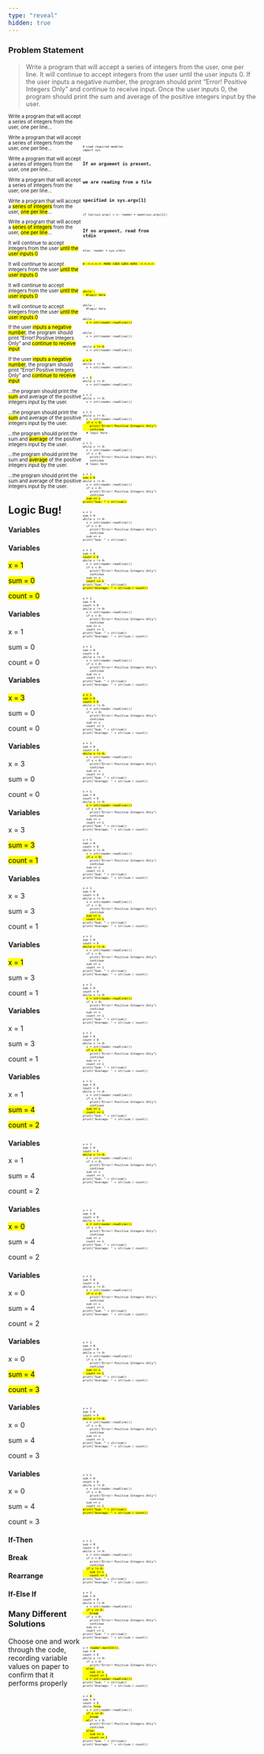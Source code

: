 ```yaml
---
type: "reveal"
hidden: true
---
```


<section>
  <h3>Problem Statement</h3>
  <blockquote class="stretch" style="text-align: left; font-size: .9em">Write a program that will accept a series of integers from the user, one per line. It will continue to accept integers from the user until the user inputs 0. If the user inputs a negative number, the program should print “Error! Positive Integers Only” and continue to receive input. Once the user inputs 0, the program should print the sum and average of the positive integers input by the user.</blockquote>
</section>
<section>
  <div style="float: right; width: 70%">
    <pre class="stretch"><code class="python">
    </code></pre>
  </div>
  <div style="width: 30%">
  <p style="font-size: .7em">Write a program that will accept a series of integers from the user, one per line...</p>
  </div>
</section>
<section>
  <div style="float: right; width: 70%">
    <pre class="stretch" style="font-size: .5em"><code class="python"># Load required modules
import sys

# If an argument is present,
# we are reading from a file
# specified in sys.argv[1]
if len(sys.argv) > 1:
  reader = open(sys.argv[1])

# If no argument, read from stdin
else:
  reader = sys.stdin

<mark># -=-=-=-=- MORE CODE GOES HERE -=-=-=-=-</mark>
</code></pre>
  </div>
  <div style="width: 30%">
  <p style="font-size: .7em">Write a program that will accept a series of integers from the user, one per line...</p>
  </div>
</section>
<section>
  <div style="float: right; width: 70%">
    <pre class="stretch" style="font-size: .5em"><code class="python">
</code></pre>
  </div>
  <div style="width: 30%">
  <p style="font-size: .7em">Write a program that will accept a series of integers from the user, one per line...</p>
  </div>
</section>
<section>
  <div style="float: right; width: 70%">
    <pre class="stretch" style="font-size: .5em"><code class="python"><mark>while :
  #logic here
</code></pre>
  </div>
  <div style="width: 30%">
  <p style="font-size: .7em">Write a program that will accept a series of integers from the user, one per line...</p>
  </div>
</section>
<section>
  <div style="float: right; width: 70%">
    <pre class="stretch" style="font-size: .5em"><code class="python">while :
  #logic here
</code></pre>
  </div>
  <div style="width: 30%">
  <p style="font-size: .7em">Write a program that will accept a <mark>series of integers</mark> from the user, <mark>one per line</mark>...</p>
  </div>
</section>
<section>
  <div style="float: right; width: 70%">
    <pre class="stretch" style="font-size: .5em"><code class="python">while :
  <mark>x = int(reader.readline())</mark>
</code></pre>
  </div>
  <div style="width: 30%">
  <p style="font-size: .7em">Write a program that will accept a <mark>series of integers</mark> from the user, <mark>one per line</mark>...</p>
  </div>
</section>
<section>
  <div style="float: right; width: 70%">
    <pre class="stretch" style="font-size: .5em"><code class="python">while :
  x = int(reader.readline())
</code></pre>
  </div>
  <div style="width: 30%">
  <p style="font-size: .7em">It will continue to accept integers from the user <mark>until the user inputs 0</mark></p>
  </div>
</section>
<section>
  <div style="float: right; width: 70%">
    <pre class="stretch" style="font-size: .5em"><code class="python">while <mark>x != 0</mark>:
  x = int(reader.readline())
</code></pre>
  </div>
  <div style="width: 30%">
  <p style="font-size: .7em">It will continue to accept integers from the user <mark>until the user inputs 0</mark></p>
  </div>
</section>
<section>
  <div style="float: right; width: 70%">
    <pre class="stretch" style="font-size: .5em"><code class="python"><mark>x = 0</mark>
while x != 0:
  x = int(reader.readline())
</code></pre>
  </div>
  <div style="width: 30%">
  <p style="font-size: .7em">It will continue to accept integers from the user <mark>until the user inputs 0</mark></p>
  </div>
</section>
<section>
  <div style="float: right; width: 70%">
    <pre class="stretch" style="font-size: .5em"><code class="python">x = <mark>1</mark>
while x != 0:
  x = int(reader.readline())
</code></pre>
  </div>
  <div style="width: 30%">
  <p style="font-size: .7em">It will continue to accept integers from the user <mark>until the user inputs 0</mark></p>
  </div>
</section>
<section>
  <div style="float: right; width: 70%">
    <pre class="stretch" style="font-size: .5em"><code class="python">x = 1
while x != 0:
  x = int(reader.readline())
</code></pre>
  </div>
  <div style="width: 30%">
  <p style="font-size: .7em">If the user <mark>inputs a negative number</mark>, the program should print “Error! Positive Integers Only” and <mark>continue to receive input</mark></p>
  </div>
</section>
<section>
  <div style="float: right; width: 70%">
    <pre class="stretch" style="font-size: .5em"><code class="python">x = 1
while x != 0:
  x = int(reader.readline())
  <mark>if x < 0:
    print("Error! Positive Integers Only")
    continue</mark>
  # logic here
</code></pre>
  </div>
  <div style="width: 30%">
  <p style="font-size: .7em">If the user <mark>inputs a negative number</mark>, the program should print “Error! Positive Integers Only” and <mark>continue to receive input</mark></p>
  </div>
</section>
<section>
  <div style="float: right; width: 70%">
    <pre class="stretch" style="font-size: .5em"><code class="python">x = 1
while x != 0:
  x = int(reader.readline())
  if x < 0:
    print("Error! Positive Integers Only")
    continue
  # logic here
</code></pre>
  </div>
  <div style="width: 30%">
  <p style="font-size: .7em">...the program should print the <mark>sum</mark> and average of the positive integers input by the user.</p>
  </div>
</section>
<section>
  <div style="float: right; width: 70%">
    <pre class="stretch" style="font-size: .5em"><code class="python">x = 1
<mark>sum = 0</mark>
while x != 0:
  x = int(reader.readline())
  if x < 0:
    print("Error! Positive Integers Only")
    continue
  <mark>sum += x</mark>
<mark>print("Sum: " + str(sum))</mark>
</code></pre>
  </div>
  <div style="width: 30%">
  <p style="font-size: .7em">...the program should print the <mark>sum</mark> and average of the positive integers input by the user.</p>
  </div>
</section>
<section>
  <div style="float: right; width: 70%">
    <pre class="stretch" style="font-size: .5em"><code class="python">x = 1
sum = 0
while x != 0:
  x = int(reader.readline())
  if x < 0:
    print("Error! Positive Integers Only")
    continue
  sum += x
print("Sum: " + str(sum))
</code></pre>
  </div>
  <div style="width: 30%">
  <p style="font-size: .7em">...the program should print the sum and <mark>average</mark> of the positive integers input by the user.</p>
  </div>
</section>
<section>
  <div style="float: right; width: 70%">
    <pre class="stretch" style="font-size: .5em"><code class="python">x = 1
sum = 0
<mark>count = 0</mark>
while x != 0:
  x = int(reader.readline())
  if x < 0:
    print("Error! Positive Integers Only")
    continue
  sum += x
  <mark>count += 1</mark>
print("Sum: " + str(sum))
<mark>print("Average: " + str(sum / count))</mark>
</code></pre>
  </div>
  <div style="width: 30%">
  <p style="font-size: .7em">...the program should print the sum and <mark>average</mark> of the positive integers input by the user.</p>
  </div>
</section>
<section>
  <div style="float: right; width: 70%">
    <pre class="stretch" style="font-size: .5em"><code class="python">x = 1
sum = 0
count = 0
while x != 0:
  x = int(reader.readline())
  if x < 0:
    print("Error! Positive Integers Only")
    continue
  sum += x
  count += 1
print("Sum: " + str(sum))
print("Average: " + str(sum / count))
</code></pre>
  </div>
  <div style="width: 30%">
  <p style="font-size: .7em">...the program should print the sum and average of the positive integers input by the user.</p>
  </div>
</section>
<section>
  <h1>Logic Bug!</h1>
</section>







<section>
  <div style="float: right; width: 70%">
    <pre class="stretch" style="font-size: .5em"><code class="python">x = 1
sum = 0
count = 0
while x != 0:
  x = int(reader.readline())
  if x < 0:
    print("Error! Positive Integers Only")
    continue
  sum += x
  count += 1
print("Sum: " + str(sum))
print("Average: " + str(sum / count))
</code></pre>
  </div>
  <div style="width: 30%">
   <h4>Variables</h4>
  </div>
</section>
<section>
  <div style="float: right; width: 70%">
    <pre class="stretch" style="font-size: .5em"><code class="python"><mark>x = 1
sum = 0
count = 0</mark>
while x != 0:
  x = int(reader.readline())
  if x < 0:
    print("Error! Positive Integers Only")
    continue
  sum += x
  count += 1
print("Sum: " + str(sum))
print("Average: " + str(sum / count))
</code></pre>
  </div>
  <div style="width: 30%">
   <h4>Variables</h4>
   <p><mark>x = 1</mark></p>
   <p><mark>sum = 0</mark></p>
   <p><mark>count = 0</mark></p>
  </div>
</section>
<section>
  <div style="float: right; width: 70%">
    <pre class="stretch" style="font-size: .5em"><code class="python">x = 1
sum = 0
count = 0
<mark>while x != 0:</mark>
  x = int(reader.readline())
  if x < 0:
    print("Error! Positive Integers Only")
    continue
  sum += x
  count += 1
print("Sum: " + str(sum))
print("Average: " + str(sum / count))
</code></pre>
  </div>
  <div style="width: 30%">
   <h4>Variables</h4>
   <p>x = 1</p>
   <p>sum = 0</p>
   <p>count = 0</p>
  </div>
</section>
<section>
  <div style="float: right; width: 70%">
    <pre class="stretch" style="font-size: .5em"><code class="python">x = 1
sum = 0
count = 0
while x != 0:
  <mark>x = int(reader.readline())</mark>
  if x < 0:
    print("Error! Positive Integers Only")
    continue
  sum += x
  count += 1
print("Sum: " + str(sum))
print("Average: " + str(sum / count))
</code></pre>
  </div>
  <div style="width: 30%">
   <h4>Variables</h4>
   <p><mark>x = 3</mark></p>
   <p>sum = 0</p>
   <p>count = 0</p>
  </div>
</section>
<section>
  <div style="float: right; width: 70%">
    <pre class="stretch" style="font-size: .5em"><code class="python">x = 1
sum = 0
count = 0
while x != 0:
  x = int(reader.readline())
  <mark>if x < 0:</mark>
    print("Error! Positive Integers Only")
    continue
  sum += x
  count += 1
print("Sum: " + str(sum))
print("Average: " + str(sum / count))
</code></pre>
  </div>
  <div style="width: 30%">
   <h4>Variables</h4>
   <p>x = 3</p>
   <p>sum = 0</p>
   <p>count = 0</p>
  </div>
</section>
<section>
  <div style="float: right; width: 70%">
    <pre class="stretch" style="font-size: .5em"><code class="python">x = 1
sum = 0
count = 0
while x != 0:
  x = int(reader.readline())
  if x < 0:
    print("Error! Positive Integers Only")
    continue
  <mark>sum += x
  count += 1</mark>
print("Sum: " + str(sum))
print("Average: " + str(sum / count))
</code></pre>
  </div>
  <div style="width: 30%">
   <h4>Variables</h4>
   <p>x = 3</p>
   <p><mark>sum = 3</mark></p>
   <p><mark>count = 1<mark></p>
  </div>
</section>








<section>
  <div style="float: right; width: 70%">
    <pre class="stretch" style="font-size: .5em"><code class="python">x = 1
sum = 0
count = 0
<mark>while x != 0:</mark>
  x = int(reader.readline())
  if x < 0:
    print("Error! Positive Integers Only")
    continue
  sum += x
  count += 1
print("Sum: " + str(sum))
print("Average: " + str(sum / count))
</code></pre>
  </div>
  <div style="width: 30%">
   <h4>Variables</h4>
   <p>x = 3</p>
   <p>sum = 3</p>
   <p>count = 1</p>
  </div>
</section>
<section>
  <div style="float: right; width: 70%">
    <pre class="stretch" style="font-size: .5em"><code class="python">x = 1
sum = 0
count = 0
while x != 0:
  <mark>x = int(reader.readline())</mark>
  if x < 0:
    print("Error! Positive Integers Only")
    continue
  sum += x
  count += 1
print("Sum: " + str(sum))
print("Average: " + str(sum / count))
</code></pre>
  </div>
  <div style="width: 30%">
   <h4>Variables</h4>
   <p><mark>x = 1</mark></p>
   <p>sum = 3</p>
   <p>count = 1</p>
  </div>
</section>
<section>
  <div style="float: right; width: 70%">
    <pre class="stretch" style="font-size: .5em"><code class="python">x = 1
sum = 0
count = 0
while x != 0:
  x = int(reader.readline())
  <mark>if x < 0:</mark>
    print("Error! Positive Integers Only")
    continue
  sum += x
  count += 1
print("Sum: " + str(sum))
print("Average: " + str(sum / count))
</code></pre>
  </div>
  <div style="width: 30%">
   <h4>Variables</h4>
   <p>x = 1</p>
   <p>sum = 3</p>
   <p>count = 1</p>
  </div>
</section>
<section>
  <div style="float: right; width: 70%">
    <pre class="stretch" style="font-size: .5em"><code class="python">x = 1
sum = 0
count = 0
while x != 0:
  x = int(reader.readline())
  if x < 0:
    print("Error! Positive Integers Only")
    continue
  <mark>sum += x
  count += 1</mark>
print("Sum: " + str(sum))
print("Average: " + str(sum / count))
</code></pre>
  </div>
  <div style="width: 30%">
   <h4>Variables</h4>
   <p>x = 1</p>
   <p><mark>sum = 4</mark></p>
   <p><mark>count = 2<mark></p>
  </div>
</section>









<section>
  <div style="float: right; width: 70%">
    <pre class="stretch" style="font-size: .5em"><code class="python">x = 1
sum = 0
count = 0
<mark>while x != 0:</mark>
  x = int(reader.readline())
  if x < 0:
    print("Error! Positive Integers Only")
    continue
  sum += x
  count += 1
print("Sum: " + str(sum))
print("Average: " + str(sum / count))
</code></pre>
  </div>
  <div style="width: 30%">
   <h4>Variables</h4>
   <p>x = 1</p>
   <p>sum = 4</p>
   <p>count = 2</p>
  </div>
</section>
<section>
  <div style="float: right; width: 70%">
    <pre class="stretch" style="font-size: .5em"><code class="python">x = 1
sum = 0
count = 0
while x != 0:
  <mark>x = int(reader.readline())</mark>
  if x < 0:
    print("Error! Positive Integers Only")
    continue
  sum += x
  count += 1
print("Sum: " + str(sum))
print("Average: " + str(sum / count))
</code></pre>
  </div>
  <div style="width: 30%">
   <h4>Variables</h4>
   <p><mark>x = 0</mark></p>
   <p>sum = 4</p>
   <p>count = 2</p>
  </div>
</section>
<section>
  <div style="float: right; width: 70%">
    <pre class="stretch" style="font-size: .5em"><code class="python">x = 1
sum = 0
count = 0
while x != 0:
  x = int(reader.readline())
  <mark>if x < 0:</mark>
    print("Error! Positive Integers Only")
    continue
  sum += x
  count += 1
print("Sum: " + str(sum))
print("Average: " + str(sum / count))
</code></pre>
  </div>
  <div style="width: 30%">
   <h4>Variables</h4>
   <p>x = 0</p>
   <p>sum = 4</p>
   <p>count = 2</p>
  </div>
</section>
<section>
  <div style="float: right; width: 70%">
    <pre class="stretch" style="font-size: .5em"><code class="python">x = 1
sum = 0
count = 0
while x != 0:
  x = int(reader.readline())
  if x < 0:
    print("Error! Positive Integers Only")
    continue
  <mark>sum += x
  count += 1</mark>
print("Sum: " + str(sum))
print("Average: " + str(sum / count))
</code></pre>
  </div>
  <div style="width: 30%">
   <h4>Variables</h4>
   <p>x = 0</p>
   <p><mark>sum = 4</mark></p>
   <p><mark>count = 3<mark></p>
  </div>
</section>







<section>
  <div style="float: right; width: 70%">
    <pre class="stretch" style="font-size: .5em"><code class="python">x = 1
sum = 0
count = 0
<mark>while x != 0:</mark>
  x = int(reader.readline())
  if x < 0:
    print("Error! Positive Integers Only")
    continue
  sum += x
  count += 1
print("Sum: " + str(sum))
print("Average: " + str(sum / count))
</code></pre>
  </div>
  <div style="width: 30%">
   <h4>Variables</h4>
   <p>x = 0</p>
   <p>sum = 4</p>
   <p>count = 3</p>
  </div>
</section>






<section>
  <div style="float: right; width: 70%">
    <pre class="stretch" style="font-size: .5em"><code class="python">x = 1
sum = 0
count = 0
while x != 0:
  x = int(reader.readline())
  if x < 0:
    print("Error! Positive Integers Only")
    continue
  sum += x
  count += 1
<mark>print("Sum: " + str(sum))
print("Average: " + str(sum / count))</mark>
</code></pre>
  </div>
  <div style="width: 30%">
   <h4>Variables</h4>
   <p>x = 0</p>
   <p>sum = 4</p>
   <p>count = 3</p>
  </div>
</section>

<section>
  <div style="float: right; width: 70%">
    <pre class="stretch" style="font-size: .5em"><code class="python">x = 1
sum = 0
count = 0
while x != 0:
  x = int(reader.readline())
  if x < 0:
    print("Error! Positive Integers Only")
    continue
  <mark>if x != 0:
    sum += x
    count += 1</mark>
print("Sum: " + str(sum))
print("Average: " + str(sum / count))
</code></pre>
  </div>
  <div style="width: 30%">
   <h4>If-Then</h4>
  </div>
</section>

<section>
  <div style="float: right; width: 70%">
    <pre class="stretch" style="font-size: .5em"><code class="python">x = 1
sum = 0
count = 0
while x != 0:
  x = int(reader.readline())
  <mark>if x == 0:
    break</mark>
  if x < 0:
    print("Error! Positive Integers Only")
    continue
  sum += x
  count += 1
print("Sum: " + str(sum))
print("Average: " + str(sum / count))
</code></pre>
  </div>
  <div style="width: 30%">
   <h4>Break</h4>
  </div>
</section>
<section>
  <div style="float: right; width: 70%">
    <pre class="stretch" style="font-size: .5em"><code class="python">x = <mark>reader.nextInt()</mark>;
sum = 0
count = 0
while x != 0:
  if x < 0:
    print("Error! Positive Integers Only")<mark>
  else:
    sum += x
    count += 1
  x = int(reader.readline())</mark>
print("Sum: " + str(sum))
print("Average: " + str(sum / count))
</code></pre>
  </div>
  <div style="width: 30%">
   <h4>Rearrange</h4>
  </div>
</section>
<section>
  <div style="float: right; width: 70%">
    <pre class="stretch" style="font-size: .5em"><code class="python">x = <mark>0</mark>
sum = 0
count = 0
while <mark>true</mark>:
  x = int(reader.readline())
  <mark>if x == 0:
    break
  el</mark>if x < 0:
    print("Error! Positive Integers Only")
    continue
  <mark>else:
    sum += x
    count += 1</mark>
print("Sum: " + str(sum))
print("Average: " + str(sum / count))
</code></pre>
  </div>
  <div style="width: 30%">
   <h4>If-Else If</h4>
  </div>
</section>
<section>
  <h3>Many Different Solutions</h3>
  <p>Choose one and work through the code, recording variable values on paper to confirm that it performs properly</p>
</section>
